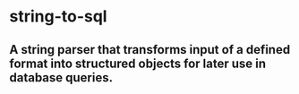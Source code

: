 # string-to-sql
## A string parser that transforms input of a defined format into structured objects for later use in database queries.

